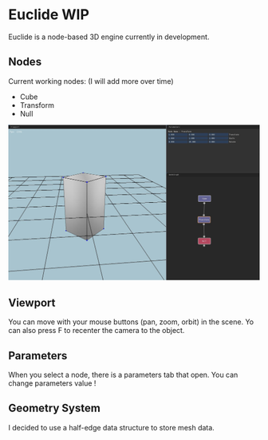 # Euclide WIP

Euclide is a node-based 3D engine currently in development.

## Nodes

Current working nodes: (I will add more over time)
- Cube
- Transform
- Null

![Image](./readme/interface.jpg)

## Viewport

You can move with your mouse buttons (pan, zoom, orbit) in the scene.
Yo can also press F to recenter the camera to the object.

## Parameters

When you select a node, there is a parameters tab that open.
You can change parameters value !

## Geometry System

I decided to use a half-edge data structure to store mesh data.
